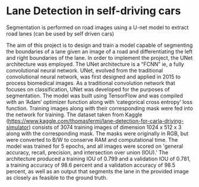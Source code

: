 # Lane Detection in self-driving cars
Segmentation is performed on road images using a U-net model to extract road lanes (can be used by self driven cars)

The aim of this project is to design and train a model capable of segmenting the boundaries of a lane given an image of a road and differentiating the left and right boundaries of the lane. In order to implement the project, the UNet architecture was employed. The UNet architecture is a “FCNN” ie, a fully convolutional neural network. UNet, evolved from the traditional convolutional neural network, was first designed and applied in 2015 to process biomedical images. As a traditional convolution network that focuses on classification, UNet was developed for the purposes of segmentation. The model was built using TensorFlow and was compiled with an ‘Adam’ optimizer function along with ‘categorical cross entropy’ loss function. Training images along with their corresponding mask were fed into the network for training. The dataset taken from Kaggle (https://www.kaggle.com/thomasfermi/lane-detection-for-carla-driving-simulator) consists of 3074 training images of dimension 1024 x 512 x 3 along with the corresponding mask. The masks were originally in RGB, but were converted to B/W to conserve RAM and computational time. The model was trained for 5 epochs, and all images were scored on 'general accuracy, recall, precision, and intersection over union (IOU).' The architecture produced a training IOU of 0.799 and a validation IOU of 0.781, a training accuracy of 98.6 percent and a validation accuracy of 98.5 percent, as well as an output that segments the lane in the provided image as closely as feasible to the ground truth.
